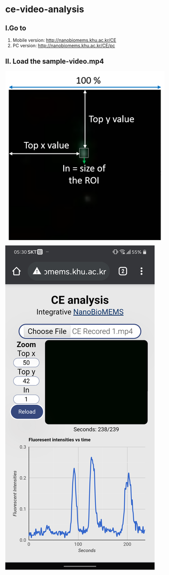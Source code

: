 # ce-video-analysis
## I.Go to
  1. Mobile version: http://nanobiomems.khu.ac.kr/CE
  2. PC version: http://nanobiomems.khu.ac.kr/CE/pc

## II. Load the sample-video.mp4 
![](/demo.png)
 
![Screenshot](/screenshot.png)
